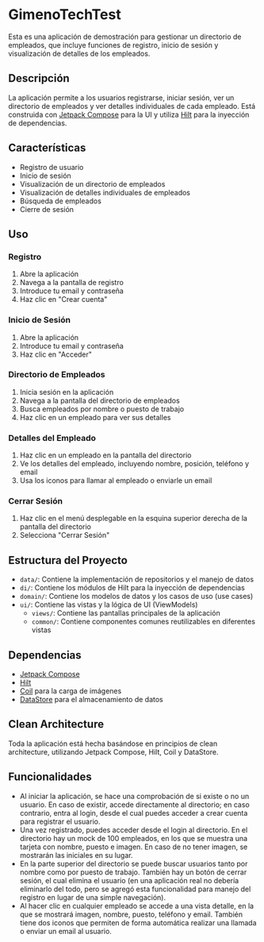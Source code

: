 # GimenoTechTest

Esta es una aplicación de demostración para gestionar un directorio de empleados, que incluye funciones de registro, inicio de sesión y visualización de detalles de los empleados.

## Descripción

La aplicación permite a los usuarios registrarse, iniciar sesión, ver un directorio de empleados y ver detalles individuales de cada empleado. Está construida con [Jetpack Compose](https://developer.android.com/jetpack/compose) para la UI y utiliza [Hilt](https://dagger.dev/hilt/) para la inyección de dependencias.

## Características

- Registro de usuario
- Inicio de sesión
- Visualización de un directorio de empleados
- Visualización de detalles individuales de empleados
- Búsqueda de empleados
- Cierre de sesión

## Uso

### Registro

1. Abre la aplicación
2. Navega a la pantalla de registro
3. Introduce tu email y contraseña
4. Haz clic en "Crear cuenta"

### Inicio de Sesión

1. Abre la aplicación
2. Introduce tu email y contraseña
3. Haz clic en "Acceder"

### Directorio de Empleados

1. Inicia sesión en la aplicación
2. Navega a la pantalla del directorio de empleados
3. Busca empleados por nombre o puesto de trabajo
4. Haz clic en un empleado para ver sus detalles

### Detalles del Empleado

1. Haz clic en un empleado en la pantalla del directorio
2. Ve los detalles del empleado, incluyendo nombre, posición, teléfono y email
3. Usa los iconos para llamar al empleado o enviarle un email

### Cerrar Sesión

1. Haz clic en el menú desplegable en la esquina superior derecha de la pantalla del directorio
2. Selecciona "Cerrar Sesión"

## Estructura del Proyecto

- `data/`: Contiene la implementación de repositorios y el manejo de datos
- `di/`: Contiene los módulos de Hilt para la inyección de dependencias
- `domain/`: Contiene los modelos de datos y los casos de uso (use cases)
- `ui/`: Contiene las vistas y la lógica de UI (ViewModels)
  - `views/`: Contiene las pantallas principales de la aplicación
  - `common/`: Contiene componentes comunes reutilizables en diferentes vistas

## Dependencias

- [Jetpack Compose](https://developer.android.com/jetpack/compose)
- [Hilt](https://dagger.dev/hilt/)
- [Coil](https://coil-kt.github.io/coil/) para la carga de imágenes
- [DataStore](https://developer.android.com/topic/libraries/architecture/datastore) para el almacenamiento de datos

## Clean Architecture

Toda la aplicación está hecha basándose en principios de clean architecture, utilizando Jetpack Compose, Hilt, Coil y DataStore.

## Funcionalidades

- Al iniciar la aplicación, se hace una comprobación de si existe o no un usuario. En caso de existir, accede directamente al directorio; en caso contrario, entra al login, desde el cual puedes acceder a crear cuenta para registrar el usuario.
- Una vez registrado, puedes acceder desde el login al directorio. En el directorio hay un mock de 100 empleados, en los que se muestra una tarjeta con nombre, puesto e imagen. En caso de no tener imagen, se mostrarán las iniciales en su lugar.
- En la parte superior del directorio se puede buscar usuarios tanto por nombre como por puesto de trabajo. También hay un botón de cerrar sesión, el cual elimina el usuario (en una aplicación real no debería eliminarlo del todo, pero se agregó esta funcionalidad para manejo del registro en lugar de una simple navegación).
- Al hacer clic en cualquier empleado se accede a una vista detalle, en la que se mostrará imagen, nombre, puesto, teléfono y email. También tiene dos iconos que permiten de forma automática realizar una llamada o enviar un email al usuario.
